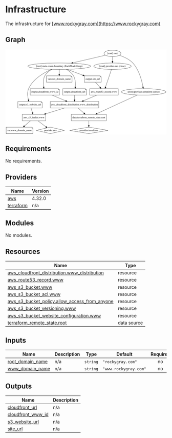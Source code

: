 # Infrastructure

The infrastructure for [www.rockygray.com](https://www.rockygray.com)

## Graph

![](./graph.svg)
## Requirements

No requirements.

## Providers

| Name | Version |
|------|---------|
| <a name="provider_aws"></a> [aws](#provider\_aws) | 4.32.0 |
| <a name="provider_terraform"></a> [terraform](#provider\_terraform) | n/a |

## Modules

No modules.

## Resources

| Name | Type |
|------|------|
| [aws_cloudfront_distribution.www_distribution](https://registry.terraform.io/providers/hashicorp/aws/latest/docs/resources/cloudfront_distribution) | resource |
| [aws_route53_record.www](https://registry.terraform.io/providers/hashicorp/aws/latest/docs/resources/route53_record) | resource |
| [aws_s3_bucket.www](https://registry.terraform.io/providers/hashicorp/aws/latest/docs/resources/s3_bucket) | resource |
| [aws_s3_bucket_acl.www](https://registry.terraform.io/providers/hashicorp/aws/latest/docs/resources/s3_bucket_acl) | resource |
| [aws_s3_bucket_policy.allow_access_from_anyone](https://registry.terraform.io/providers/hashicorp/aws/latest/docs/resources/s3_bucket_policy) | resource |
| [aws_s3_bucket_versioning.www](https://registry.terraform.io/providers/hashicorp/aws/latest/docs/resources/s3_bucket_versioning) | resource |
| [aws_s3_bucket_website_configuration.www](https://registry.terraform.io/providers/hashicorp/aws/latest/docs/resources/s3_bucket_website_configuration) | resource |
| [terraform_remote_state.root](https://registry.terraform.io/providers/hashicorp/terraform/latest/docs/data-sources/remote_state) | data source |

## Inputs

| Name | Description | Type | Default | Required |
|------|-------------|------|---------|:--------:|
| <a name="input_root_domain_name"></a> [root\_domain\_name](#input\_root\_domain\_name) | n/a | `string` | `"rockygray.com"` | no |
| <a name="input_www_domain_name"></a> [www\_domain\_name](#input\_www\_domain\_name) | n/a | `string` | `"www.rockygray.com"` | no |

## Outputs

| Name | Description |
|------|-------------|
| <a name="output_cloudfront_url"></a> [cloudfront\_url](#output\_cloudfront\_url) | n/a |
| <a name="output_cloudfront_www_id"></a> [cloudfront\_www\_id](#output\_cloudfront\_www\_id) | n/a |
| <a name="output_s3_website_url"></a> [s3\_website\_url](#output\_s3\_website\_url) | n/a |
| <a name="output_site_url"></a> [site\_url](#output\_site\_url) | n/a |
